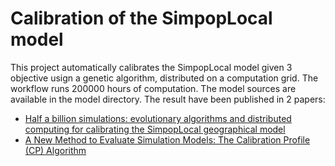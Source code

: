 
# Calibration of the SimpopLocal model

This project automatically calibrates the SimpopLocal model given 3 objective usign a genetic algorithm, distributed on a computation grid. The workflow runs 200000 hours of computation. The model sources are available in the model directory. The result have been published in 2 papers:
* [Half a billion simulations: evolutionary algorithms and distributed computing for calibrating the SimpopLocal geographical model](https://hal.archives-ouvertes.fr/hal-01118918v1)
* [A New Method to Evaluate Simulation Models: The Calibration Profile (CP) Algorithm](http://jasss.soc.surrey.ac.uk/18/1/12.html)

